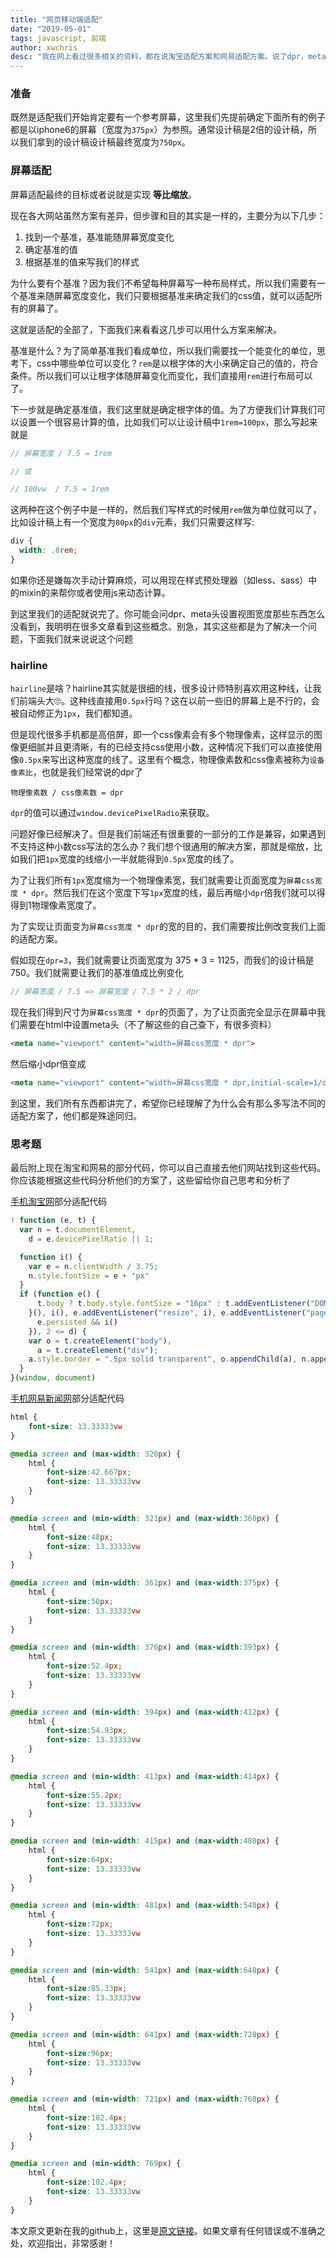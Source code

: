 ```yaml
---
title: "网页移动端适配"
date: "2019-05-01"
tags: javascript, 前端
author: xwchris
desc: "我在网上看过很多相关的资料，都在说淘宝适配方案和网易适配方案。说了dpr，meta等好多概念，说实话我感觉写的都好复杂，跟我自己想的有出入。新学东西我总想找到这个东西设计的出发点，但我没在这些文章中找出来。在看了些现在主流网站的代码后，觉得自己有了一点心得，所以献丑拿来分享下，希望对你有点帮助"
---
```


### 准备

既然是适配我们开始肯定要有一个参考屏幕，这里我们先提前确定下面所有的例子都是以iphone6的屏幕（宽度为`375px`）为参照。通常设计稿是2倍的设计稿，所以我们拿到的设计稿设计稿最终宽度为`750px`。

### 屏幕适配

屏幕适配最终的目标或者说就是实现 **等比缩放**。

现在各大网站虽然方案有差异，但步骤和目的其实是一样的，主要分为以下几步：

1. 找到一个基准，基准能随屏幕宽度变化
2. 确定基准的值
3. 根据基准的值来写我们的样式

为什么要有个基准？因为我们不希望每种屏幕写一种布局样式，所以我们需要有一个基准来随屏幕宽度变化，我们只要根据基准来确定我们的css值，就可以适配所有的屏幕了。

这就是适配的全部了，下面我们来看看这几步可以用什么方案来解决。

基准是什么？为了简单基准我们看成单位，所以我们需要找一个能变化的单位，思考下，css中哪些单位可以变化？`rem`是以根字体的大小来确定自己的值的，符合条件。所以我们可以让根字体随屏幕变化而变化，我们直接用`rem`进行布局可以了。

下一步就是确定基准值，我们这里就是确定根字体的值。为了方便我们计算我们可以设置一个很容易计算的值，比如我们可以让设计稿中`1rem=100px`，那么写起来就是

```javascript
// 屏幕宽度 / 7.5 = 1rem

// 或

// 100vw  / 7.5 = 1rem
```

这两种在这个例子中是一样的，然后我们写样式的时候用`rem`做为单位就可以了，比如设计稿上有一个宽度为`80px`的`div`元素，我们只需要这样写:

```css
div {
  width: .8rem;
}
```

如果你还是嫌每次手动计算麻烦，可以用现在样式预处理器（如less、sass）中的mixin的来帮你或者使用js来动态计算。

到这里我们的适配就说完了。你可能会问dpr、meta头设置视图宽度那些东西怎么没看到，我明明在很多文章看到这些概念。别急，其实这些都是为了解决一个问题，下面我们就来说说这个问题

### hairline

`hairline`是啥？hairline其实就是很细的线，很多设计师特别喜欢用这种线，让我们前端头大🙄。这种线直接用`0.5px`行吗？这在以前一些旧的屏幕上是不行的，会被自动修正为`1px`，我们都知道。

但是现代很多手机都是高倍屏，即一个css像素会有多个物理像素，这样显示的图像更细腻并且更清晰，有的已经支持css使用小数，这种情况下我们可以直接使用像`0.5px`来写出这种宽度的线了。这里有个概念，物理像素数和css像素被称为`设备像素比`，也就是我们经常说的dpr了

```
物理像素数 / css像素数 = dpr
```
`dpr`的值可以通过`window.devicePixelRadio`来获取。

问题好像已经解决了。但是我们前端还有很重要的一部分的工作是兼容，如果遇到不支持这种小数css写法的怎么办？我们想个很通用的解决方案，那就是缩放，比如我们把`1px`宽度的线缩小一半就能得到`0.5px`宽度的线了。

为了让我们所有`1px`宽度缩为一个物理像素宽，我们就需要让页面宽度为`屏幕css宽度 * dpr`。然后我们在这个宽度下写`1px`宽度的线，最后再缩小`dpr`倍我们就可以得得到1物理像素宽度了。

为了实现让页面变为`屏幕css宽度 * dpr`的宽的目的，我们需要按比例改变我们上面的适配方案。

假如现在`dpr=3`，我们就需要让页面宽度为 375 * 3 = 1125，而我们的设计稿是750。我们就需要让我们的基准值成比例变化

```javascript
// 屏幕宽度 / 7.5 => 屏幕宽度 / 7.5 * 2 / dpr
```

现在我们得到尺寸为`屏幕css宽度 * dpr`的页面了，为了让页面完全显示在屏幕中我们需要在html中设置meta头（不了解这些的自己查下，有很多资料）

```html
<meta name="viewport" content="width=屏幕css宽度 * dpr">
```

然后缩小dpr倍变成

```html
<meta name="viewport" content="width=屏幕css宽度 * dpr,initial-scale=1/dpr,minimum-scale=1/dpr,maximum-scale=1/dpr,user-scalable=no">
```

到这里，我们所有东西都讲完了，希望你已经理解了为什么会有那么多写法不同的适配方案了，他们都是殊途同归。

### 思考题

最后附上现在淘宝和网易的部分代码，你可以自己直接去他们网站找到这些代码。你应该能根据这些代码分析他们的方案了，这些留给你自己思考和分析了

[手机淘宝网](https://h5.m.taobao.com/?sprefer=sypc00)部分适配代码

```javascript
! function (e, t) {
  var n = t.documentElement,
    d = e.devicePixelRatio || 1;

  function i() {
    var e = n.clientWidth / 3.75;
    n.style.fontSize = e + "px"
  }
  if (function e() {
      t.body ? t.body.style.fontSize = "16px" : t.addEventListener("DOMContentLoaded", e)
    }(), i(), e.addEventListener("resize", i), e.addEventListener("pageshow", function (e) {
      e.persisted && i()
    }), 2 <= d) {
    var o = t.createElement("body"),
      a = t.createElement("div");
    a.style.border = ".5px solid transparent", o.appendChild(a), n.appendChild(o), 1 === a.offsetHeight && n.classList.add("hairlines"), n.removeChild(o)
  }
}(window, document)
```

[手机网易新闻网](https://3g.163.com/touch/#/)部分适配代码

```css
html {
    font-size: 13.33333vw
}

@media screen and (max-width: 320px) {
    html {
        font-size:42.667px;
        font-size: 13.33333vw
    }
}

@media screen and (min-width: 321px) and (max-width:360px) {
    html {
        font-size:48px;
        font-size: 13.33333vw
    }
}

@media screen and (min-width: 361px) and (max-width:375px) {
    html {
        font-size:50px;
        font-size: 13.33333vw
    }
}

@media screen and (min-width: 376px) and (max-width:393px) {
    html {
        font-size:52.4px;
        font-size: 13.33333vw
    }
}

@media screen and (min-width: 394px) and (max-width:412px) {
    html {
        font-size:54.93px;
        font-size: 13.33333vw
    }
}

@media screen and (min-width: 413px) and (max-width:414px) {
    html {
        font-size:55.2px;
        font-size: 13.33333vw
    }
}

@media screen and (min-width: 415px) and (max-width:480px) {
    html {
        font-size:64px;
        font-size: 13.33333vw
    }
}

@media screen and (min-width: 481px) and (max-width:540px) {
    html {
        font-size:72px;
        font-size: 13.33333vw
    }
}

@media screen and (min-width: 541px) and (max-width:640px) {
    html {
        font-size:85.33px;
        font-size: 13.33333vw
    }
}

@media screen and (min-width: 641px) and (max-width:720px) {
    html {
        font-size:96px;
        font-size: 13.33333vw
    }
}

@media screen and (min-width: 721px) and (max-width:768px) {
    html {
        font-size:102.4px;
        font-size: 13.33333vw
    }
}

@media screen and (min-width: 769px) {
    html {
        font-size:102.4px;
        font-size: 13.33333vw
    }
}
```

本文原文更新在我的github上，这里是[原文链接](https://github.com/xwchris/blog/issues/65)。如果文章有任何错误或不准确之处，欢迎指出，非常感谢！